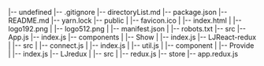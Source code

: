 |-- undefined
    |-- .gitignore
    |-- directoryList.md
    |-- package.json
    |-- README.md
    |-- yarn.lock
    |-- public
    |   |-- favicon.ico
    |   |-- index.html
    |   |-- logo192.png
    |   |-- logo512.png
    |   |-- manifest.json
    |   |-- robots.txt
    |-- src
        |-- App.js
        |-- index.js
        |-- components
        |   |-- Show
        |       |-- index.js
        |-- LJReact-redux
        |   |-- src
        |       |-- connect.js
        |       |-- index.js
        |       |-- util.js
        |       |-- component
        |           |-- Provide
        |               |-- index.js
        |-- LJredux
        |   |-- src
        |       |-- redux.js
        |-- store
            |-- app.redux.js

